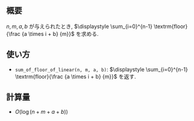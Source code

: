 ## 概要

$n, m, a, b$ が与えられたとき, $\displaystyle \sum_{i=0}^{n-1} \textrm{floor}{\frac {a \times i + b} {m}}$ を求める.

## 使い方

* `sum_of_floor_of_linear(n, m, a, b)`: $\displaystyle \sum_{i=0}^{n-1} \textrm{floor}{\frac {a \times i + b} {m}}$ を返す.

## 計算量

* $O(\log (n + m + a + b))$
